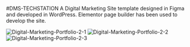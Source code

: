 #DMS-TECHSTATION 
A Digital Marketing Site template designed in Figma and developed in WordPress. Elementor page builder has been used to develop the site.

![Digital-Marketing-Portfolio-2-1](https://github.com/rafidsiddique/dms-techstation/assets/23418146/e07e630b-5c44-4d09-b7c4-138f8ed2847b)
![Digital-Marketing-Portfolio-2-2](https://github.com/rafidsiddique/dms-techstation/assets/23418146/a2dd8431-8b71-4083-8da5-69094bab2724)
![Digital-Marketing-Portfolio-2-3](https://github.com/rafidsiddique/dms-techstation/assets/23418146/bf7341ca-f601-48a8-a1fa-a80b7483a69f)
